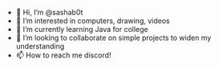 - 👋 Hi, I’m @sashab0t
- 👀 I’m interested in computers, drawing, videos
- 🌱 I’m currently learning Java for college
- 💞️ I’m looking to collaborate on simple projects to widen my understanding
- 📫 How to reach me discord!

<!---
sashab0t/sashab0t is a ✨ special ✨ repository because its `README.md` (this file) appears on your GitHub profile.
You can click the Preview link to take a look at your changes.
--->
